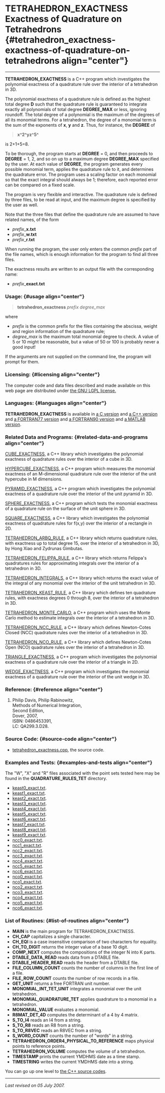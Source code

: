 TETRAHEDRON\_EXACTNESS\
Exactness of Quadrature on Tetrahedrons {#tetrahedron_exactness-exactness-of-quadrature-on-tetrahedrons align="center"}
=======================================

------------------------------------------------------------------------

**TETRAHEDRON\_EXACTNESS** is a C++ program which investigates the
polynomial exactness of a quadrature rule over the interior of a
tetrahedron in 3D.

The polynomial exactness of a quadrature rule is defined as the highest
total degree **D** such that the quadrature rule is guaranteed to
integrate exactly all polynomials of total degree **DEGREE\_MAX** or
less, ignoring roundoff. The total degree of a polynomial is the maximum
of the degrees of all its monomial terms. For a tetrahedron, the degree
of a monomial term is the sum of the exponents of **x**, **y** and
**z**. Thus, for instance, the **DEGREE** of

> **x^2^yz^5^**

is 2+1+5=8.

To be thorough, the program starts at **DEGREE** = 0, and then proceeds
to **DEGREE** = 1, 2, and so on up to a maximum degree **DEGREE\_MAX**
specified by the user. At each value of **DEGREE**, the program
generates every possible monomial term, applies the quadrature rule to
it, and determines the quadrature error. The program uses a scaling
factor on each monomial so that the exact integral should always be 1;
therefore, each reported error can be compared on a fixed scale.

The program is very flexible and interactive. The quadrature rule is
defined by three files, to be read at input, and the maximum degree is
specified by the user as well.

Note that the three files that define the quadrature rule are assumed to
have related names, of the form

-   *prefix*\_**x.txt**
-   *prefix*\_**w.txt**
-   *prefix*\_**r.txt**

When running the program, the user only enters the common *prefix* part
of the file names, which is enough information for the program to find
all three files.

The exactness results are written to an output file with the
corresponding name:

-   *prefix*\_**exact.txt**

### Usage: {#usage align="center"}

> **tetrahedron\_exactness** *prefix* *degree\_max*

where

-   *prefix* is the common prefix for the files containing the abscissa,
    weight and region information of the quadrature rule;
-   *degree\_max* is the maximum total monomial degree to check. A value
    of 5 or 10 might be reasonable, but a value of 50 or 100 is probably
    never a good input!

If the arguments are not supplied on the command line, the program will
prompt for them.

### Licensing: {#licensing align="center"}

The computer code and data files described and made available on this
web page are distributed under [the GNU LGPL
license.](../../txt/gnu_lgpl.txt)

### Languages: {#languages align="center"}

**TETRAHEDRON\_EXACTNESS** is available in [a C
version](../../c_src/tetrahedron_exactness/tetrahedron_exactness.md)
and [a C++
version](../../master/tetrahedron_exactness/tetrahedron_exactness.md)
and [a FORTRAN77
version](../../f77_src/tetrahedron_exactness/tetrahedron_exactness.md)
and [a FORTRAN90
version](../../f_src/tetrahedron_exactness/tetrahedron_exactness.md)
and [a MATLAB
version](../../m_src/tetrahedron_exactness/tetrahedron_exactness.md).

### Related Data and Programs: {#related-data-and-programs align="center"}

[CUBE\_EXACTNESS](../../master/cube_exactness/cube_exactness.md), a
C++ library which investigates the polynomial exactness of quadrature
rules over the interior of a cube in 3D.

[HYPERCUBE\_EXACTNESS](../../master/hypercube_exactness/hypercube_exactness.md),
a C++ program which measures the monomial exactness of an M-dimensional
quadrature rule over the interior of the unit hypercube in M dimensions.

[PYRAMID\_EXACTNESS](../../master/pyramid_exactness/pyramid_exactness.md),
a C++ program which investigates the polynomial exactness of a
quadrature rule over the interior of the unit pyramid in 3D.

[SPHERE\_EXACTNESS](../../master/sphere_exactness/sphere_exactness.md),
a C++ program which tests the monomial exactness of a quadrature rule on
the surface of the unit sphere in 3D.

[SQUARE\_EXACTNESS](../../master/square_exactness/square_exactness.md),
a C++ library which investigates the polynomial exactness of quadrature
rules for f(x,y) over the interior of a rectangle in 2D.

[TETRAHEDRON\_ARBQ\_RULE](../../master/tetrahedron_arbq_rule/tetrahedron_arbq_rule.md),
a C++ library which returns quadrature rules, with exactness up to total
degree 15, over the interior of a tetrahedron in 3D, by Hong Xiao and
Zydrunas Gimbutas.

[TETRAHEDRON\_FELIPPA\_RULE](../../master/tetrahedron_felippa_rule/tetrahedron_felippa_rule.md),
a C++ library which returns Felippa's quadratures rules for
approximating integrals over the interior of a tetrahedron in 3D.

[TETRAHEDRON\_INTEGRALS](../../master/tetrahedron_integrals/tetrahedron_integrals.md),
a C++ library which returns the exact value of the integral of any
monomial over the interior of the unit tetrahedron in 3D.

[TETRAHEDRON\_KEAST\_RULE](../../master/tetrahedron_keast_rule/tetrahedron_keast_rule.md),
a C++ library which defines ten quadrature rules, with exactness degrees
0 through 8, over the interior of a tetrahedron in 3D.

[TETRAHEDRON\_MONTE\_CARLO](../../master/tetrahedron_monte_carlo/tetrahedron_monte_carlo.md),
a C++ program which uses the Monte Carlo method to estimate integrals
over the interior of a tetrahedron in 3D.

[TETRAHEDRON\_NCC\_RULE](../../master/tetrahedron_ncc_rule/tetrahedron_ncc_rule.md),
a C++ library which defines Newton-Cotes Closed (NCC) quadrature rules
over the interior of a tetrahedron in 3D.

[TETRAHEDRON\_NCO\_RULE](../../master/tetrahedron_nco_rule/tetrahedron_nco_rule.md),
a C++ library which defines Newton-Cotes Open (NCO) quadrature rules
over the interior of a tetrahedron in 3D.

[TRIANGLE\_EXACTNESS](../../master/triangle_exactness/triangle_exactness.md),
a C++ program which investigates the polynomial exactness of a
quadrature rule over the interior of a triangle in 2D.

[WEDGE\_EXACTNESS](../../master/wedge_exactness/wedge_exactness.md),
a C++ program which investigates the monomial exactness of a quadrature
rule over the interior of the unit wedge in 3D.

### Reference: {#reference align="center"}

1.  Philip Davis, Philip Rabinowitz,\
    Methods of Numerical Integration,\
    Second Edition,\
    Dover, 2007,\
    ISBN: 0486453391,\
    LC: QA299.3.D28.

### Source Code: {#source-code align="center"}

-   [tetrahedron\_exactness.cpp](tetrahedron_exactness.cpp), the source
    code.

### Examples and Tests: {#examples-and-tests align="center"}

The "W", "X" and "R" files associated with the point sets tested here
may be found in the **QUADRATURE\_RULES\_TET** directory.

-   [keast0\_exact.txt](keast0_exact.txt).
-   [keast1\_exact.txt](keast1_exact.txt).
-   [keast2\_exact.txt](keast2_exact.txt).
-   [keast3\_exact.txt](keast3_exact.txt).
-   [keast4\_exact.txt](keast4_exact.txt).
-   [keast5\_exact.txt](keast5_exact.txt).
-   [keast6\_exact.txt](keast6_exact.txt).
-   [keast7\_exact.txt](keast7_exact.txt).
-   [keast8\_exact.txt](keast8_exact.txt).
-   [keast9\_exact.txt](keast9_exact.txt).
-   [ncc0\_exact.txt](ncc0_exact.txt).
-   [ncc1\_exact.txt](ncc1_exact.txt).
-   [ncc2\_exact.txt](ncc2_exact.txt).
-   [ncc3\_exact.txt](ncc3_exact.txt).
-   [ncc4\_exact.txt](ncc4_exact.txt).
-   [ncc5\_exact.txt](ncc5_exact.txt).
-   [ncc6\_exact.txt](ncc6_exact.txt).
-   [nco0\_exact.txt](nco0_exact.txt).
-   [nco1\_exact.txt](nco1_exact.txt).
-   [nco2\_exact.txt](nco2_exact.txt).
-   [nco3\_exact.txt](nco3_exact.txt).
-   [nco4\_exact.txt](nco4_exact.txt).
-   [nco5\_exact.txt](nco5_exact.txt).
-   [nco6\_exact.txt](nco6_exact.txt).

### List of Routines: {#list-of-routines align="center"}

-   **MAIN** is the main program for TETRAHEDRON\_EXACTNESS.
-   **CH\_CAP** capitalizes a single character.
-   **CH\_EQI** is a case insensitive comparison of two characters for
    equality.
-   **CH\_TO\_DIGIT** returns the integer value of a base 10 digit.
-   **COMP\_NEXT** computes the compositions of the integer N into K
    parts.
-   **DTABLE\_DATA\_READ** reads data from a DTABLE file.
-   **DTABLE\_HEADER\_READ** reads the header from a DTABLE file.
-   **FILE\_COLUMN\_COUNT** counts the number of columns in the first
    line of a file.
-   **FILE\_ROW\_COUNT** counts the number of row records in a file.
-   **GET\_UNIT** returns a free FORTRAN unit number.
-   **MONOMIAL\_INT\_TET\_UNIT** integrates a monomial over the unit
    tetrahedron.
-   **MONOMIAL\_QUADRATURE\_TET** applies quadrature to a monomial in a
    tetrahedron.
-   **MONOMIAL\_VALUE** evaluates a monomial.
-   **R8MAT\_DET\_4D** computes the determinant of a 4 by 4 matrix.
-   **S\_TO\_I4** reads an I4 from a string.
-   **S\_TO\_R8** reads an R8 from a string.
-   **S\_TO\_R8VEC** reads an R8VEC from a string.
-   **S\_WORD\_COUNT** counts the number of "words" in a string.
-   **TETRAHEDRON\_ORDER4\_PHYSICAL\_TO\_REFERENCE** maps physical
    points to reference points.
-   **TETRAHEDRON\_VOLUME** computes the volume of a tetrahedron.
-   **TIMESTAMP** prints the current YMDHMS date as a time stamp.
-   **TIMESTRING** writes the current YMDHMS date into a string.

You can go up one level to [the C++ source codes](../cpp_src.md).

------------------------------------------------------------------------

*Last revised on 05 July 2007.*
